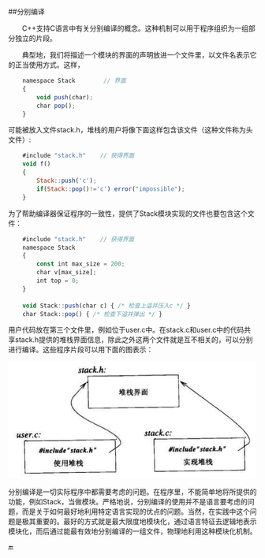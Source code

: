 ##分别编译

&emsp;&emsp;C++支持C语言中有关分别编译的概念。这种机制可以用于程序组织为一组部分独立的片段。

&emsp;&emsp;典型地，我们将描述一个模块的界面的声明放进一个文件里，以文件名表示它的正当使用方式。这样，

```javascript
    namespace Stack        // 界面
    {
        void push(char);
        char pop();
    }
```

可能被放入文件stack.h，堆栈的用户将像下面这样包含该文件（这种文件称为头文件）:

```javascript
    #include "stack.h"    // 获得界面
    void f()
    {
        Stack::push('c');
        if(Stack::pop()!='c') error("impossible");
    }
```

为了帮助编译器保证程序的一致性，提供了Stack模块实现的文件也要包含这个文件：

```javascript
    #include "stack.h"    // 获得界面
    namespace Stack
    {
        const int max_size = 200;
        char v[max_size];
        int top = 0;
    }
    
    void Stack::push(char c) { /* 检查上溢并压入c */ }
    char Stack::pop() { /* 检查下溢并弹出 */ }
```

用户代码放在第三个文件里，例如位于user.c中。在stack.c和user.c中的代码共享stack.h提供的堆栈界面信息，除此之外这两个文件就是互不相关的，可以分别进行编译。这些程序片段可以用下面的图表示：

![](/assets/2_4_1.png)

分别编译是一切实际程序中都需要考虑的问题。在程序里，不能简单地将所提供的功能，例如Stack，当做模块。严格地说，分别编译的使用并不是语言要考虑的问题，而是关于如何最好地利用特定语言实现的优点的问题。当然，在实践中这个问题是极其重要的。最好的方式就是最大限度地模块化，通过语言特征去逻辑地表示模块化，而后通过能最有效地分别编译的一组文件，物理地利用这种模块化机制。


🔚